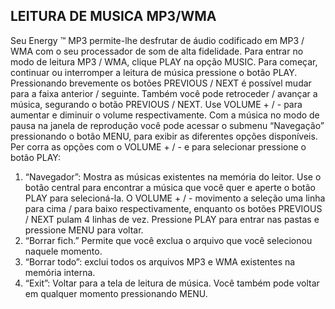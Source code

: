 ## LEITURA DE MUSICA MP3/WMA

Seu Energy ™ MP3 permite-lhe desfrutar de áudio codificado em MP3 / WMA com o seu processador de som de alta fidelidade. Para
entrar no modo de leitura MP3 / WMA, clique PLAY na opção MUSIC.
Para começar, continuar ou interromper a leitura de música pressione o botão PLAY. Pressionando brevemente os botões PREVIOUS /
NEXT é possível mudar para a faixa anterior / seguinte. Também você pode retroceder / avançar a música, segurando o botão PREVIOUS
/ NEXT.
Use VOLUME + / - para aumentar e diminuir o volume respectivamente. Com a música no modo de pausa na janela de reprodução você pode
acessar o submenu “Navegação” pressionando o botão MENU, para exibir as diferentes opções disponíveis. Per corra as opções com o VOLUME + / - e para selecionar pressione o botão PLAY:

1. “Navegador”: Mostra as músicas existentes na memória do leitor. Use o botão central para encontrar a música que você quer e aperte o
botão PLAY para selecioná-la. O VOLUME + / - movimento a seleção uma linha para cima / para baixo respectivamente, enquanto os botões
PREVIOUS / NEXT pulam 4 linhas de vez. Pressione PLAY para entrar nas pastas e pressione MENU para voltar.
2. “Borrar fich.” Permite que você exclua o arquivo que você selecionou naquele momento.
3. “Borrar todo”: exclui todos os arquivos MP3 e WMA existentes na memória interna.
4. “Exit”: Voltar para a tela de leitura de música. Você também pode voltar em qualquer momento pressionando MENU.
